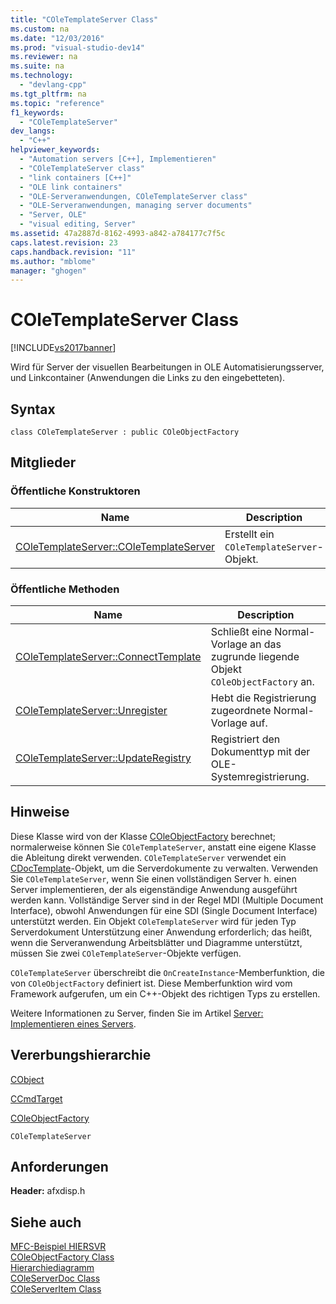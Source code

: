 ```yaml
---
title: "COleTemplateServer Class"
ms.custom: na
ms.date: "12/03/2016"
ms.prod: "visual-studio-dev14"
ms.reviewer: na
ms.suite: na
ms.technology: 
  - "devlang-cpp"
ms.tgt_pltfrm: na
ms.topic: "reference"
f1_keywords: 
  - "COleTemplateServer"
dev_langs: 
  - "C++"
helpviewer_keywords: 
  - "Automation servers [C++], Implementieren"
  - "COleTemplateServer class"
  - "link containers [C++]"
  - "OLE link containers"
  - "OLE-Serveranwendungen, COleTemplateServer class"
  - "OLE-Serveranwendungen, managing server documents"
  - "Server, OLE"
  - "visual editing, Server"
ms.assetid: 47a2887d-8162-4993-a842-a784177c7f5c
caps.latest.revision: 23
caps.handback.revision: "11"
ms.author: "mblome"
manager: "ghogen"
---
```

# COleTemplateServer Class
[!INCLUDE[vs2017banner](../../assembler/inline/includes/vs2017banner.md)]

Wird für Server der visuellen Bearbeitungen in OLE Automatisierungsserver, und Linkcontainer \(Anwendungen die Links zu den eingebetteten\).  
  
## Syntax  
  
```  
class COleTemplateServer : public COleObjectFactory  
```  
  
## Mitglieder  
  
### Öffentliche Konstruktoren  
  
|Name|Description|  
|----------|-----------------|  
|[COleTemplateServer::COleTemplateServer](../Topic/COleTemplateServer::COleTemplateServer.md)|Erstellt ein `COleTemplateServer`\-Objekt.|  
  
### Öffentliche Methoden  
  
|Name|Description|  
|----------|-----------------|  
|[COleTemplateServer::ConnectTemplate](../Topic/COleTemplateServer::ConnectTemplate.md)|Schließt eine Normal\-Vorlage an das zugrunde liegende Objekt `COleObjectFactory` an.|  
|[COleTemplateServer::Unregister](../Topic/COleTemplateServer::Unregister.md)|Hebt die Registrierung zugeordnete Normal\-Vorlage auf.|  
|[COleTemplateServer::UpdateRegistry](../Topic/COleTemplateServer::UpdateRegistry.md)|Registriert den Dokumenttyp mit der OLE\-Systemregistrierung.|  
  
## Hinweise  
 Diese Klasse wird von der Klasse [COleObjectFactory](../../mfc/reference/coleobjectfactory-class.md) berechnet; normalerweise können Sie `COleTemplateServer`, anstatt eine eigene Klasse die Ableitung direkt verwenden.  `COleTemplateServer` verwendet ein [CDocTemplate](../../mfc/reference/cdoctemplate-class.md)\-Objekt, um die Serverdokumente zu verwalten.  Verwenden Sie `COleTemplateServer`, wenn Sie einen vollständigen Server h. einen Server implementieren, der als eigenständige Anwendung ausgeführt werden kann.  Vollständige Server sind in der Regel MDI \(Multiple Document Interface\), obwohl Anwendungen für eine SDI \(Single Document Interface\) unterstützt werden.  Ein Objekt `COleTemplateServer` wird für jeden Typ Serverdokument Unterstützung einer Anwendung erforderlich; das heißt, wenn die Serveranwendung Arbeitsblätter und Diagramme unterstützt, müssen Sie zwei `COleTemplateServer`\-Objekte verfügen.  
  
 `COleTemplateServer` überschreibt die `OnCreateInstance`\-Memberfunktion, die von `COleObjectFactory` definiert ist.  Diese Memberfunktion wird vom Framework aufgerufen, um ein C\+\+\-Objekt des richtigen Typs zu erstellen.  
  
 Weitere Informationen zu Server, finden Sie im Artikel [Server: Implementieren eines Servers](../../mfc/servers-implementing-a-server.md).  
  
## Vererbungshierarchie  
 [CObject](../../mfc/reference/cobject-class.md)  
  
 [CCmdTarget](../../mfc/reference/ccmdtarget-class.md)  
  
 [COleObjectFactory](../../mfc/reference/coleobjectfactory-class.md)  
  
 `COleTemplateServer`  
  
## Anforderungen  
 **Header:**  afxdisp.h  
  
## Siehe auch  
 [MFC\-Beispiel HIERSVR](../../top/visual-cpp-samples.md)   
 [COleObjectFactory Class](../../mfc/reference/coleobjectfactory-class.md)   
 [Hierarchiediagramm](../../mfc/hierarchy-chart.md)   
 [COleServerDoc Class](../../mfc/reference/coleserverdoc-class.md)   
 [COleServerItem Class](../../mfc/reference/coleserveritem-class.md)